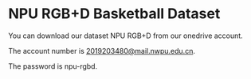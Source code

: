 # NPU RGB+D Basketball Dataset

You can download our dataset NPU RGB+D from our onedrive account.

The account number is 2019203480@mail.nwpu.edu.cn.

The password is npu-rgbd.
